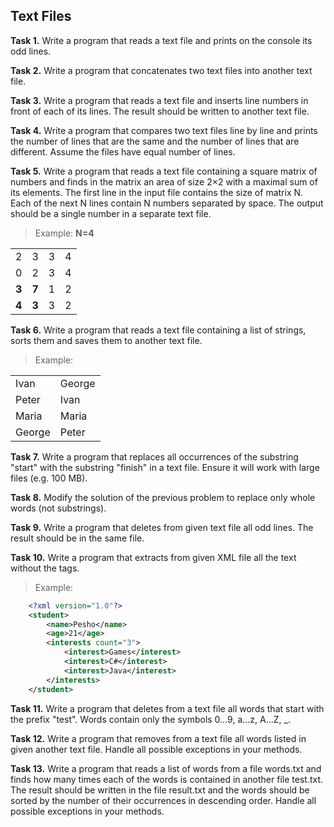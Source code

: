## Text Files

**Task 1.** Write a program that reads a text file and prints on the console its odd lines.

**Task 2.** Write a program that concatenates two text files into another text file.

**Task 3.** Write a program that reads a text file and inserts line numbers in front of each of its lines. The result should be written to another text file.

**Task 4.** Write a program that compares two text files line by line and prints the number of lines that are the same and the number of lines that are different. Assume the files have equal number of lines.

**Task 5.** Write a program that reads a text file containing a square matrix of numbers and finds in the matrix an area of size 2×2 with a maximal sum of its elements. The first line in the input file contains the size of matrix N. Each of the next N lines contain N numbers separated by space. The output should be a single number in a separate text file.
>Example: **N=4**
<table>
    <tr><td>2</td><td>3</td><td>3</td><td>4</td></tr>
    <tr><td>0</td><td>2</td><td>3</td><td>4</td></tr>
    <tr><td><b>3</b></td><td><b>7</b></td><td>1</td><td>2</td></tr>
    <tr><td><b>4</b></td><td><b>3</b></td><td>3</td><td>2</td></tr>
</table>

**Task 6.** Write a program that reads a text file containing a list of strings, sorts them and saves them to another text file.
>Example:
<table>
    <tr><td>Ivan</td><td>George</td></tr>
    <tr><td>Peter</td><td>Ivan</td></tr>
    <tr><td>Maria</td><td>Maria</td></tr>
    <tr><td>George</td><td>Peter</td></tr>
</table>

**Task 7.** Write a program that replaces all occurrences of the substring "start" with the substring "finish" in a text file. Ensure it will work with large files (e.g. 100 MB).

**Task 8.** Modify the solution of the previous problem to replace only whole words (not substrings).

**Task 9.** Write a program that deletes from given text file all odd lines. The result should be in the same file.

**Task 10.** Write a program that extracts from given XML file all the text without the tags.
>Example:
```xml
    <?xml version="1.0"?>
    <student>
        <name>Pesho</name>
        <age>21</age>
        <interests count="3">
            <interest>Games</interest>
            <interest>C#</interest>
            <interest>Java</interest>
        </interests>
    </student>
```

**Task 11.** Write a program that deletes from a text file all words that start with the prefix "test". Words contain only the symbols 0...9, a...z, A...Z, _.

**Task 12.** Write a program that removes from a text file all words listed in given another text file. Handle all possible exceptions in your methods.

**Task 13.** Write a program that reads a list of words from a file words.txt and finds how many times each of the words is contained in another file test.txt. The result should be written in the file result.txt and the words should be sorted by the number of their occurrences in descending order. Handle all possible exceptions in your methods.
